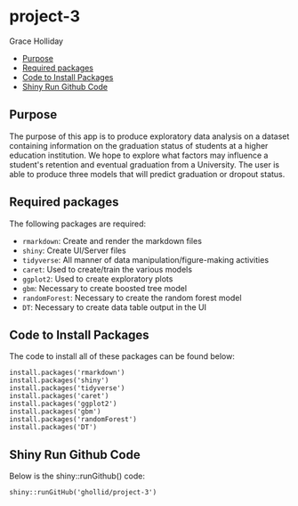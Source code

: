 # project-3

Grace Holliday  

- [Purpose](#purpose)
- [Required packages](#required-packages)
- [Code to Install Packages](#code-to-install-packages)
- [Shiny Run Github Code](#shiny-run-github-code)

## Purpose

The purpose of this app is to produce exploratory data analysis on a 
dataset containing information on the graduation status of students 
at a higher education institution.  We hope to explore what factors 
may influence a student's retention and eventual graduation from a 
University.  The user is able to produce three models that will predict
graduation or dropout status.

## Required packages

The following packages are required:

- `rmarkdown`: Create and render the markdown files
- `shiny`: Create UI/Server files
- `tidyverse`: All manner of data manipulation/figure-making activities
- `caret`: Used to create/train the various models
- `ggplot2`: Used to create exploratory plots
- `gbm`: Necessary to create boosted tree model
- `randomForest`: Necessary to create the random forest model
- `DT`: Necessary to create data table output in the UI

## Code to Install Packages

The code to install all of these packages can be found below:

```{r, echo=TRUE}
install.packages('rmarkdown')
install.packages('shiny')
install.packages('tidyverse')
install.packages('caret')
install.packages('ggplot2')
install.packages('gbm')
install.packages('randomForest')
install.packages('DT')
```

## Shiny Run Github Code

Below is the shiny::runGithub() code:

```{r, echo=TRUE}
shiny::runGitHub('ghollid/project-3')
```

